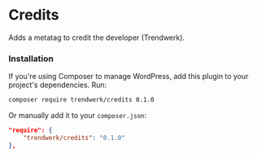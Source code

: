 # Credits
Adds a metatag to credit the developer (Trendwerk).

### Installation
If you're using Composer to manage WordPress, add this plugin to your project's dependencies. Run:
```sh
composer require trendwerk/credits 0.1.0
```

Or manually add it to your `composer.json`:
```json
"require": {
	"trendwerk/credits": "0.1.0"
},
```
